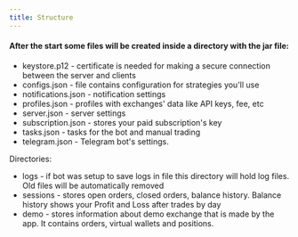 ```yaml
---
title: Structure
---
```


#### After the start some files will be created inside a directory with the jar file:
- keystore.p12 - certificate is needed for making a secure connection between the server and clients
- configs.json - file contains configuration for strategies you'll use
- notifications.json - notification settings
- profiles.json - profiles with exchanges' data like API keys, fee, etc
- server.json - server settings
- subscription.json - stores your paid subscription's key
- tasks.json - tasks for the bot and manual trading
- telegram.json - Telegram bot's settings.

Directories:
- logs - if bot was setup to save logs in file this directory will hold log files. Old files will be automatically removed
- sessions - stores open orders, closed orders, balance history. Balance history shows your Profit and Loss after trades by day
- demo - stores information about demo exchange that is made by the app. It contains orders, virtual wallets and positions.